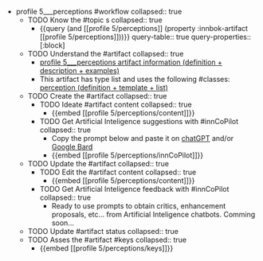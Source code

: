 
- profile 5___perceptions #workflow
   collapsed:: true
  - TODO Know the #topic s
    collapsed:: true
    - {{query (and [[profile 5/perceptions]] (property :innbok-artifact [[profile 5/perceptions]]))}}
      query-table:: true
      query-properties:: [:block]
  - TODO Understand the #artifact
    collapsed:: true
    - [profile 5___perceptions artifact information (definition + description + examples)](https://go.innbok.com/#/page/innBoK%2Fprofile-%28id%29%2Fperceptions%2Finfo)
    - This artifact has type list and uses the following #classes: [perception (definition + template + list)](https://go.innbok.com/#/page/innBoK%2Fclass%2Fperception)
  - TODO Create the #artifact
     collapsed:: true
    - TODO Ideate #artifact content
      collapsed:: true
      - {{embed [[profile 5/perceptions/content]]}}
    - TODO Get Artificial Inteligence suggestions with #innCoPilot
      collapsed:: true
      - Copy the prompt below and paste it on [chatGPT](https://chat.openai.com) and/or [Google Bard](https://bard.google.com/chat)
      - {{embed [[profile 5/perceptions/innCoPilot]]}}
  - TODO Update the #artifact
    collapsed:: true
    - TODO Edit the #artifact content
     collapsed:: true
      - {{embed [[profile 5/perceptions/content]]}}
    - TODO Get Artificial Inteligence feedback with #innCoPilot
      collapsed:: true
      - Ready to use prompts to obtain critics, enhancement proposals, etc... from Artificial Inteligence chatbots. Comming soon...
  - TODO Update #artifact status
    collapsed:: true
  - TODO Asses the #artifact #keys
    collapsed:: true
    - {{embed [[profile 5/perceptions/keys]]}}








